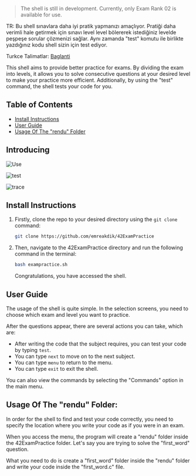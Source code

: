 
> The shell is still in development. Currently, only Exam Rank 02 is available for use.


TR: Bu shell sınavlara daha iyi pratik yapmanızı amaçlıyor. Pratiği daha verimli hale getirmek için sınavı level level bölererek istediğiniz levelde peşpeşe sorular çözmenizi sağlar. Aynı zamanda "test" komutu ile birlikte yazdığınız kodu shell sizin için test ediyor.

Turkce Talimatlar: [Baglanti](https://github.com/emreakdik/42ExamPractice/blob/main/tr.md)

This shell aims to provide better practice for exams. By dividing the exam into levels, it allows you to solve consecutive questions at your desired level to make your practice more efficient. Additionally, by using the "test" command, the shell tests your code for you.

## Table of Contents

-   [Install Instructions](https://chat.openai.com/chat#usage-instructions)
-   [User Guide](https://chat.openai.com/chat#user-guide)
-   [Usage Of The "rendu" Folder](https://chat.openai.com/chat#usage-of-the-rendu-folder)

## Introducing

![Use](https://media4.giphy.com/media/v1.Y2lkPTc5MGI3NjExMjk5Y2ZmMjI4YTRmMzdiNjFmODgzMTkyYmMyYjZiZDZjYzQzYjQwNSZjdD1n/ntov5KjibEst89joIt/giphy.gif)

![test](https://media4.giphy.com/media/v1.Y2lkPTc5MGI3NjExZmE0MWY5YzAyNDc1ZTJjMDNiOTFkNDVmOTJjYzQzMTJjMWFlN2QzNyZjdD1n/EOGH6oKsGRAHKibIqk/giphy.gif)

![trace](https://media4.giphy.com/media/v1.Y2lkPTc5MGI3NjExZTk1ZjBkMTdmMDczY2Q1NGU5YTBmNTJlOTU4NTg5NzVjMjI2MzE5MSZjdD1n/4LjdQpPs5xI2Uj9fty/giphy.gif)

## Install Instructions

1.  Firstly, clone the repo to your desired directory using the `git clone` command:
    
    ```bash
    git clone https://github.com/emreakdik/42ExamPractice
    ```
    
2.  Then, navigate to the 42ExamPractice directory and run the following command in the terminal:
    
    ```bash
    bash exampractice.sh
    ```
    
    Congratulations, you have accessed the shell.
    

## User Guide

The usage of the shell is quite simple. In the selection screens, you need to choose which exam and level you want to practice.

After the questions appear, there are several actions you can take, which are:

-   After writing the code that the subject requires, you can test your code by typing `test`.
-   You can type `next` to move on to the next subject.
-   You can type `menu` to return to the menu.
-   You can type `exit` to exit the shell.

You can also view the commands by selecting the "Commands" option in the main menu.

## Usage Of The "rendu" Folder:

In order for the shell to find and test your code correctly, you need to specify the location where you write your code as if you were in an exam.

When you access the menu, the program will create a "rendu" folder inside the 42ExamPractice folder. Let's say you are trying to solve the "first_word" question.

What you need to do is create a "first_word" folder inside the "rendu" folder and write your code inside the "first_word.c" file.
